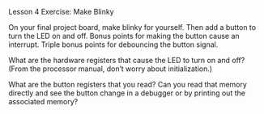 Lesson 4 Exercise: Make Blinky

On your final project board, make blinky for yourself. Then add a button to turn the LED on and off. Bonus points for making the button cause an interrupt. Triple bonus points for debouncing the button signal.

What are the hardware registers that cause the LED to turn on and off? (From the processor manual, don’t worry about initialization.) 



What are the button registers that you read? Can you read that memory directly and see the button change in a debugger or by printing out the associated memory?
